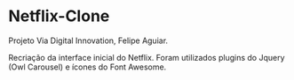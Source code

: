# Netflix-Clone
Projeto Via Digital Innovation, Felipe Aguiar.

Recriação da interface inicial do Netflix. 
Foram utilizados plugins do Jquery (Owl Carousel) e ícones do Font Awesome.
